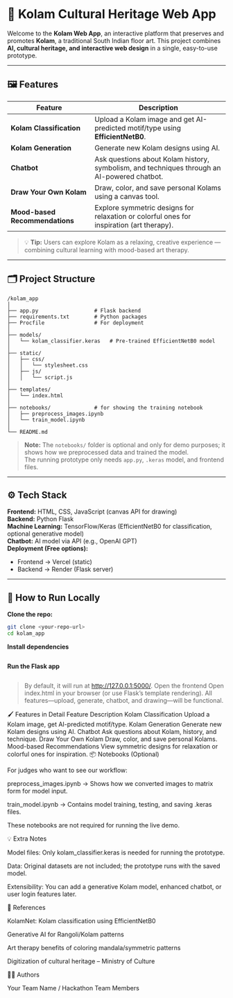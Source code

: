 # 🌸 Kolam Cultural Heritage Web App

Welcome to the **Kolam Web App**, an interactive platform that preserves and promotes **Kolam**, a traditional South Indian floor art. This project combines **AI, cultural heritage, and interactive web design** in a single, easy-to-use prototype.  

---

## 🖼️ Features

| Feature | Description |
|---------|-------------|
| **Kolam Classification** | Upload a Kolam image and get AI-predicted motif/type using **EfficientNetB0**. |
| **Kolam Generation** | Generate new Kolam designs using AI. |
| **Chatbot** | Ask questions about Kolam history, symbolism, and techniques through an AI-powered chatbot. |
| **Draw Your Own Kolam** | Draw, color, and save personal Kolams using a canvas tool. |
| **Mood-based Recommendations** | Explore symmetric designs for relaxation or colorful ones for inspiration (art therapy). |

> 💡 **Tip:** Users can explore Kolam as a relaxing, creative experience — combining cultural learning with mood-based art therapy.  

---

## 🗂 Project Structure

```text
/kolam_app
│
├── app.py                  # Flask backend
├── requirements.txt        # Python packages
├── Procfile                # For deployment
│
├── models/                 
│   └── kolam_classifier.keras   # Pre-trained EfficientNetB0 model
│
├── static/
│   ├── css/
│   │   └── stylesheet.css
│   ├── js/
│   │   └── script.js
│
├── templates/
│   └── index.html
│
├── notebooks/              # for showing the training notebook
│   ├── preprocess_images.ipynb
│   └── train_model.ipynb
│
└── README.md
```
> **Note:** The `notebooks/` folder is optional and only for demo purposes; it shows how we preprocessed data and trained the model.  
> The running prototype only needs `app.py`, `.keras` model, and frontend files.

---

## ⚙️ Tech Stack

**Frontend:** HTML, CSS, JavaScript (canvas API for drawing)  
**Backend:** Python Flask  
**Machine Learning:** TensorFlow/Keras (EfficientNetB0 for classification, optional generative model)  
**Chatbot:** AI model via API (e.g., OpenAI GPT)  
**Deployment (Free options):**  
- Frontend → Vercel (static)  
- Backend → Render (Flask server)  

---

## 🚀 How to Run Locally

**Clone the repo:**
```bash
git clone <your-repo-url>
cd kolam_app
```
**Install dependencies**
```pip install -r requirements.txt
```
**Run the Flask app**
```python app.py
```
> By default, it will run at http://127.0.0.1:5000/.
> Open the frontend
> Open index.html in your browser (or use Flask’s template rendering). All features—upload, generate, chatbot, and drawing—will be functional.

🖌 Features in Detail
Feature	Description
Kolam Classification	Upload a Kolam image, get AI-predicted motif/type.
Kolam Generation	Generate new Kolam designs using AI.
Chatbot	Ask questions about Kolam, history, and technique.
Draw Your Own Kolam	Draw, color, and save personal Kolams.
Mood-based Recommendations	View symmetric designs for relaxation or colorful ones for inspiration.
📦 Notebooks (Optional)

For judges who want to see our workflow:

preprocess_images.ipynb → Shows how we converted images to matrix form for model input.

train_model.ipynb → Contains model training, testing, and saving .keras files.

These notebooks are not required for running the live demo.

💡 Extra Notes

Model files: Only kolam_classifier.keras is needed for running the prototype.

Data: Original datasets are not included; the prototype runs with the saved model.

Extensibility: You can add a generative Kolam model, enhanced chatbot, or user login features later.

📜 References

KolamNet: Kolam classification using EfficientNetB0

Generative AI for Rangoli/Kolam patterns

Art therapy benefits of coloring mandala/symmetric patterns

Digitization of cultural heritage – Ministry of Culture

👩‍💻 Authors

Your Team Name / Hackathon Team Members
